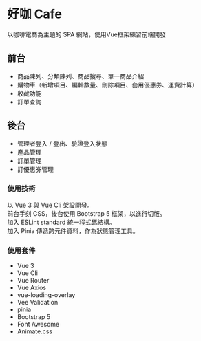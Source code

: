 # 好咖 Cafe
以咖啡電商為主題的 SPA 網站，使用Vue框架練習前端開發

## 前台
<ul>
  <li>商品陳列、分類陳列、商品搜尋、單一商品介紹</li>
  <li>購物車（新增項目、編輯數量、刪除項目、套用優惠券、運費計算）</li>
  <li>收藏功能</li>
  <li>訂單查詢</li>
</ul>

## 後台
<ul>
  <li>管理者登入 / 登出、驗證登入狀態</li>
  <li>產品管理</li>
  <li>訂單管理</li>
  <li>訂優惠券管理</li>
</ul>

### 使用技術
以 Vue 3 與 Vue Cli 架設開發。<br>
前台手刻 CSS，後台使用 Bootstrap 5 框架，以進行切版。<br>
加入 ESLint standard 統一程式碼結構。<br>
加入 Pinia 傳遞跨元件資料，作為狀態管理工具。<br>

### 使用套件
<ul>
  <li>Vue 3</li>
  <li>Vue Cli</li>
  <li>Vue Router</li>
  <li>Vue Axios</li>
  <li>vue-loading-overlay</li>
  <li>Vee Validation</li>
  <li>pinia</li>
  <li>Bootstrap 5</li>
  <li>Font Awesome</li>
  <li>Animate.css</li>
</ul>

